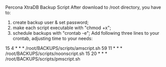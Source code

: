 Percona XtraDB Backup Script
After download to /root directory, you have to:
1. create backup user & set password;
2. make each script executable with "chmod +x";
3. schedule backups with "crontab -e";
Add following three lines to your crontab, adjusting time to your needs:

15 4 * * * /root/BACKUPS/scripts/amscript.sh 
59 11 * * * /root/BACKUPS/scripts/noonscript.sh
15 20 * * * /root/BACKUPS/scripts/pmscript.sh
